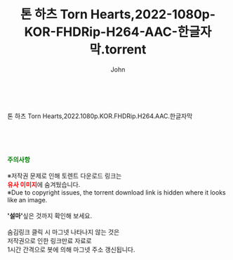 ﻿---
layout: post
title:  "톤 하츠 Torn Hearts,2022-1080p-KOR-FHDRip-H264-AAC-한글자막.torrent"
author: John
categories: [ 영화 ]
tags: [  ]
image:  
description: "톤 하츠 Torn Hearts,2022-1080p-KOR-FHDRip-H264-AAC-한글자막 torrent 정보 공유"
toc: true
toc_sticky: true
---

<br>
<div class="view-img">
<a class="view_image" href="http://torrentmobile60.com/bbs/view_image.php?fn=%2Fdata%2Ffile%2Fmovie%2F2041236358_YNLvmsa2_31fea3d9eb49323f759e71f595449b551e917ce6.jpg" target="_blank"><img alt="" class="img-tag" content="http://torrentmobile60.com/data/file/movie/2041236358_YNLvmsa2_31fea3d9eb49323f759e71f595449b551e917ce6.jpg" itemprop="image" src="http://torrentmobile60.com/data/file/movie/2041236358_YNLvmsa2_31fea3d9eb49323f759e71f595449b551e917ce6.jpg"/></a></div><div class="view-content" itemprop="description">
<p>톤 하츠 Torn Hearts,2022.1080p.KOR.FHDRip.H264.AAC.한글자막<br/></p> </div>
    
<br><br><br>
<p data-ke-size="size16"><b><span style="color: green;">주의사항</span></b><br /><br />※저작권 문제로 인해 토렌트 다운로드 링크는<br /><b><span style="color: red;">유사 이미지</span></b>에 숨겨뒀습니다.<br />※Due to copyright issues, the torrent download link is hidden where it looks like an image.<br /><br /><b>'설마'</b>싶은 것까지 확인해 보세요.<br /><br />숨김링크 클릭 시 마그넷 나타나지 않는 것은<br />저작권으로 인한 링크만료 자료로<br />1시간 간격으로 봇에 의해 마그넷 주소 갱신됩니다.</p>
